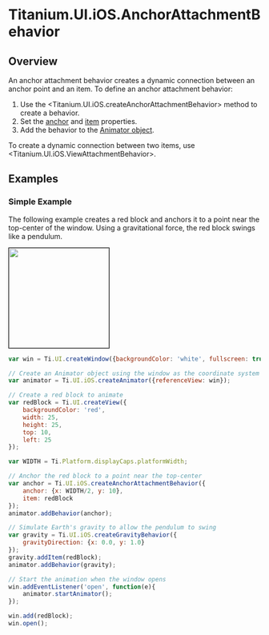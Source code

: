 # Titanium.UI.iOS.AnchorAttachmentBehavior

<TypeHeader/>

## Overview

An anchor attachment behavior creates a dynamic connection between an anchor point and an item.
To define an anchor attachment behavior:

  1. Use the <Titanium.UI.iOS.createAnchorAttachmentBehavior> method to create a behavior.
  2. Set the [anchor](Titanium.UI.iOS.AnchorAttachmentBehavior.anchor) and
     [item](Titanium.UI.iOS.AnchorAttachmentBehavior.item) properties.
  3. Add the behavior to the [Animator object](Titanium.UI.iOS.Animator).

To create a dynamic connection between two items, use <Titanium.UI.iOS.ViewAttachmentBehavior>.

## Examples

### Simple Example

The following example creates a red block and anchors it to a point near the top-center of
the window.  Using a gravitational force, the red block swings like a pendulum.

<img src="images/animator/anchorattachment.gif" height="200" style="border:1px solid black"/>

``` js
var win = Ti.UI.createWindow({backgroundColor: 'white', fullscreen: true});

// Create an Animator object using the window as the coordinate system
var animator = Ti.UI.iOS.createAnimator({referenceView: win});

// Create a red block to animate
var redBlock = Ti.UI.createView({
    backgroundColor: 'red',
    width: 25,
    height: 25,
    top: 10,
    left: 25
});

var WIDTH = Ti.Platform.displayCaps.platformWidth;

// Anchor the red block to a point near the top-center
var anchor = Ti.UI.iOS.createAnchorAttachmentBehavior({
    anchor: {x: WIDTH/2, y: 10},
    item: redBlock
});
animator.addBehavior(anchor);

// Simulate Earth's gravity to allow the pendulum to swing
var gravity = Ti.UI.iOS.createGravityBehavior({
    gravityDirection: {x: 0.0, y: 1.0}
});
gravity.addItem(redBlock);
animator.addBehavior(gravity);

// Start the animation when the window opens
win.addEventListener('open', function(e){
    animator.startAnimator();
});

win.add(redBlock);
win.open();
```

<ApiDocs/>
